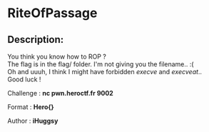 
# RiteOfPassage
## Description:
You think you know how to ROP ?  
The flag is in the flag/ folder. I'm not giving you the filename.. :(  
Oh and uuuh, I think I might have forbidden *execve* and *execveat*..   
Good luck !  

Challenge : **nc pwn.heroctf.fr 9002**

Format : **Hero{}**  

Author : **iHuggsy**

